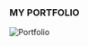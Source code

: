 ### MY PORTFOLIO

![Portfolio](https://user-images.githubusercontent.com/76962312/191399207-9ea906b4-3fea-43ea-8368-043f37090edb.png)
